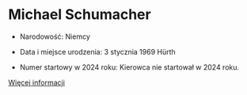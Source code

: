 # Michael Schumacher

+ Narodowość: Niemcy

+ Data i miejsce urodzenia: 3 stycznia 1969 Hürth

+ Numer startowy w 2024 roku: Kierowca nie startował w 2024 roku.

[Więcej informacji](https://pl.wikipedia.org/wiki/Michael_Schumacher)

